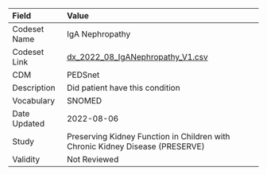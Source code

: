 |Field        |Value                                                                         |
|:------------|:-----------------------------------------------------------------------------|
|Codeset Name |IgA Nephropathy                                                               |
|Codeset Link |[dx_2022_08_IgANephropathy_V1.csv](https://github.com/PEDSnet/Variable-Dictionary/blob/main/conditions/dx_2022_08_IgANephropathy_V1.csv.csv)|
|CDM          |PEDSnet                                                                       |
|Description  |Did patient have this condition                                               |
|Vocabulary   |SNOMED                                                                        |
|Date Updated |2022-08-06                                                                    |
|Study        |Preserving Kidney Function in Children with Chronic Kidney Disease (PRESERVE) |
|Validity     |Not Reviewed                                                                  |
